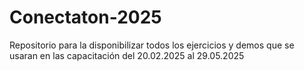 # Conectaton-2025
Repositorio para la disponibilizar todos los ejercicios y demos que se usaran en las capacitación del 20.02.2025 al 29.05.2025
